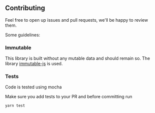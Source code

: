 ## Contributing

Feel free to open up issues and pull requests, we'll be happy to review them.

Some guidelines:

### Immutable

This library is built without any mutable data and should remain so. The library [immutable-js](https://immutable-js.com/) is used.

### Tests

Code is tested using mocha

Make sure you add tests to your PR and before committing run
```sh
yarn test
```
